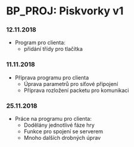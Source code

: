 ﻿# BP_PROJ: Piskvorky v1

### 12.11.2018
- Program pro clienta:
  - přidání třídy pro tlačítka 

### 11.11.2018
- Příprava programu pro clienta
  - Úprava parametrů pro síťové připojení
  - Příprava rozložení packetu pro komunikaci

### 25.11.2018
- Práce na programu pro clienta:
	- Dodělány jednotlivé fáze hry
	- Funkce pro spojení se serverem
	- Mnoho dalších drobných úprav 


